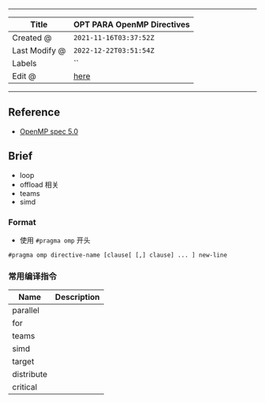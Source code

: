 -----

| Title         | OPT PARA OpenMP Directives                          |
| ------------- | --------------------------------------------------- |
| Created @     | `2021-11-16T03:37:52Z`                              |
| Last Modify @ | `2022-12-22T03:51:54Z`                              |
| Labels        | \`\`                                                |
| Edit @        | [here](https://github.com/junxnone/xwiki/issues/29) |

-----

## Reference

  - [OpenMP
    spec 5.0](https://www.openmp.org/spec-html/5.0/openmpch2.html#x30-290002)

## Brief

  - loop
  - offload 相关
  - teams
  - simd

### Format

  - 使用 `#pragma omp` 开头

<!-- end list -->

    #pragma omp directive-name [clause[ [,] clause] ... ] new-line

### 常用编译指令

| Name       | Description |
| ---------- | ----------- |
| parallel   |             |
| for        |             |
| teams      |             |
| simd       |             |
| target     |             |
| distribute |             |
| critical   |             |
